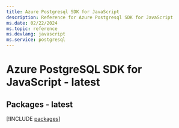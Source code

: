 ```yaml
---
title: Azure Postgresql SDK for JavaScript
description: Reference for Azure Postgresql SDK for JavaScript
ms.date: 02/22/2024
ms.topic: reference
ms.devlang: javascript
ms.service: postgresql
---
```

# Azure PostgreSQL SDK for JavaScript - latest
## Packages - latest
[!INCLUDE [packages](postgresql-index.md)]